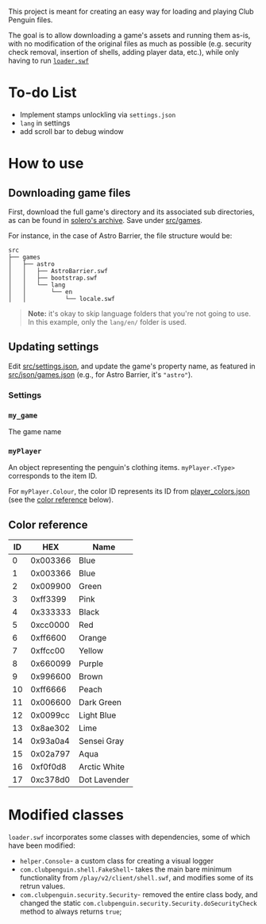 This project is meant for creating an easy way for loading and playing Club Penguin files.

The goal is to allow downloading a game's assets and running them as-is, with no modification of the original files as much as possible (e.g. security check removal, insertion of shells, adding player data, etc.), while only having to run [`loader.swf`](./src/loader.swf)

# To-do List
- Implement stamps unlockling via `settings.json`
- `lang` in settings
- add scroll bar to debug window

# How to use
## Downloading game files
First, download the full game's directory and its associated sub directories, as can be found in [solero's archive](https://icerink.solero.me/media1.clubpenguin.com/play/v2/games/). Save under [src/games](./src/games).

For instance, in the case of Astro Barrier, the file structure would be:
```
src
├── games
│   ├── astro
│   │   ├── AstroBarrier.swf
│   │   ├── bootstrap.swf
│   │   └── lang
│   │       └── en
│   │           └── locale.swf
```

> **Note:** it's okay to skip language folders that you're not going to use. In this example, only the `lang/en/` folder is used.

## Updating settings
Edit [src/settings.json](./src/settings.json), and update the game's property name, as featured in [src/json/games.json](./src/json/games.json) (e.g., for Astro Barrier, it's `"astro"`).

### Settings
### `my_game`
The game name
### `myPlayer`
An object representing the penguin's clothing items. `myPlayer.<Type>` corresponds to the item ID.

For `myPlayer.Colour`, the color ID represents its ID from [player_colors.json](https://web.archive.org/web/20170329041807if_/media1.clubpenguin.com/play/en/web_service/game_configs/player_colors.json) (see the [color reference](#color-reference) below).

## Color reference
|ID|HEX|Name|
|-|-|-|
|0|0x003366|Blue|
|1|0x003366|Blue|
|2|0x009900|Green|
|3|0xff3399|Pink|
|4|0x333333|Black|
|5|0xcc0000|Red|
|6|0xff6600|Orange|
|7|0xffcc00|Yellow|
|8|0x660099|Purple|
|9|0x996600|Brown|
|10|0xff6666|Peach|
|11|0x006600|Dark Green|
|12|0x0099cc|Light Blue|
|13|0x8ae302|Lime|
|14|0x93a0a4|Sensei Gray|
|15|0x02a797|Aqua|
|16|0xf0f0d8|Arctic White|
|17|0xc378d0|Dot Lavender|

# Modified classes
`loader.swf` incorporates some classes with dependencies, some of which have been modified:
- `helper.Console`- a custom class for creating a visual logger
- `com.clubpenguin.shell.FakeShell`- takes the main bare minimum functionality from `/play/v2/client/shell.swf`, and modifies some of its retrun values.
- `com.clubpenguin.security.Security`- removed the entire class body, and changed the static `com.clubpenguin.security.Security.doSecurityCheck` method to always returns `true`;